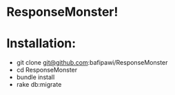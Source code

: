 ResponseMonster!
================

Installation:
=============

- git clone git@github.com:bafipawi/ResponseMonster
- cd ResponseMonster
- bundle install
- rake db:migrate
